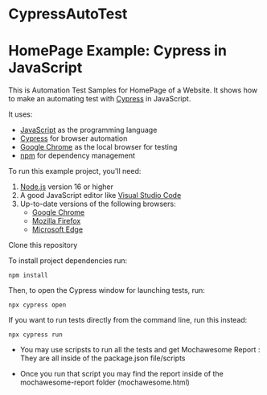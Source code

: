 # CypressAutoTest

# HomePage Example: Cypress in JavaScript

This is Automation Test Samples for HomePage of a Website.
It shows how to make an automating test with [Cypress](https://www.cypress.io/) in JavaScript.

It uses:

* [JavaScript](https://www.javascript.com/) as the programming language
* [Cypress](https://www.cypress.io/) for browser automation
* [Google Chrome](https://www.google.com/chrome/downloads/) as the local browser for testing
* [npm](https://www.npmjs.com/) for dependency management

To run this example project, you'll need:

1. [Node.js](https://nodejs.org/en/download/) version 16 or higher
2. A good JavaScript editor like [Visual Studio Code](https://code.visualstudio.com/docs/languages/javascript)
3. Up-to-date versions of the following browsers:
   * [Google Chrome](https://www.google.com/chrome/)
   * [Mozilla Firefox](https://www.mozilla.org/en-US/firefox/new/)
   * [Microsoft Edge](https://www.microsoft.com/en-us/edge)

Clone this repository

To install project dependencies run:

```
npm install
```

Then, to open the Cypress window for launching tests, run:

```
npx cypress open
```

If you want to run tests directly from the command line, run this instead:

```
npx cypress run
```
* You may use scripsts to run all the tests and get Mochawesome Report : They are all inside of the package.json file/scripts

* Once you run that script you may find the report inside of the mochawesome-report folder (mochawesome.html)

